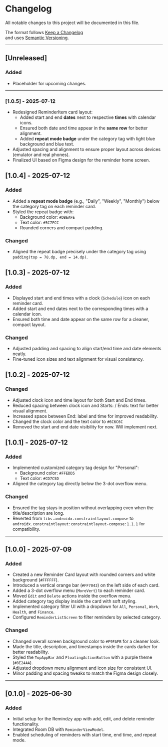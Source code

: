 # Changelog

All notable changes to this project will be documented in this file.

The format follows [Keep a Changelog](https://keepachangelog.com/en/1.0.0/)  
and uses [Semantic Versioning](https://semver.org/).

---

## [Unreleased]

### Added

- Placeholder for upcoming changes.

---

### [1.0.5] - 2025-07-12

- Redesigned ReminderItem card layout:
  - Added start and end **dates** next to respective **times** with calendar icons.
  - Ensured both date and time appear in the **same row** for better alignment.
  - Added **repeat mode badge** under the category tag with light blue background and blue text.
- Adjusted spacing and alignment to ensure proper layout across devices (emulator and real phones).
- Finalized UI based on Figma design for the reminder home screen.

## [1.0.4] - 2025-07-12

### Added

- Added a **repeat mode badge** (e.g., "Daily", "Weekly", "Monthly") below the category tag on each reminder card.
- Styled the repeat badge with:
  - Background color: `#DBEAFE`
  - Text color: `#5C7FCC`
  - Rounded corners and compact padding.

### Changed

- Aligned the repeat badge precisely under the category tag using `padding(top = 78.dp, end = 14.dp)`.

## [1.0.3] - 2025-07-12

### Added

- Displayed start and end times with a clock (`Schedule`) icon on each reminder card.
- Added start and end dates next to the corresponding times with a calendar icon.
- Ensured both time and date appear on the same row for a cleaner, compact layout.

### Changed

- Adjusted padding and spacing to align start/end time and date elements neatly.
- Fine-tuned icon sizes and text alignment for visual consistency.

## [1.0.2] - 2025-07-12

### Changed

- Adjusted clock icon and time layout for both Start and End times.
- Reduced spacing between clock icon and Starts: / Ends: text for better visual alignment.
- Increased space between End: label and time for improved readability.
- Changed the clock color and the text color to `#6C6C6C`
- Removed the start and end date visibility for now. Will implement next.

## [1.0.1] - 2025-07-12

### Added

- Implemented customized category tag design for "Personal":
  - Background color: `#FFEDD5`
  - Text color: `#CD7C5D`
- Aligned the category tag directly below the 3-dot overflow menu.

### Changed

- Ensured the tag stays in position without overlapping even when the title/description are long.
- Reverted from `libs.androidx.constraintlayout.compose` to `androidx.constraintlayout:constraintlayout-compose:1.1.1` for compatibility.

---

## [1.0.0] - 2025-07-09

### Added

- Created a new Reminder Card layout with rounded corners and white background (`#FFFFFF`).
- Introduced a vertical orange bar (`#FF7043`) on the left side of each card.
- Added a 3-dot overflow menu (`MoreVert`) to each reminder card.
- Moved `Edit` and `Delete` actions inside the overflow menu.
- Added category tag display inside the card with soft styling.
- Implemented category filter UI with a dropdown for `All`, `Personal`, `Work`, `Health`, and `Finance`.
- Configured `ReminderListScreen` to filter reminders by selected category.

### Changed

- Changed overall screen background color to `#F9FAFB` for a cleaner look.
- Made the title, description, and timestamps inside the cards darker for better readability.
- Styled the `TopAppBar` and `FloatingActionButton` with a purple theme (`#8E24AA`).
- Adjusted dropdown menu alignment and icon size for consistent UI.
- Minor padding and spacing tweaks to match the Figma design closely.

---

## [0.1.0] - 2025-06-30

### Added

- Initial setup for the Remindzy app with add, edit, and delete reminder functionality.
- Integrated Room DB with `ReminderViewModel`.
- Enabled scheduling of reminders with start time, end time, and repeat mode.
